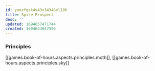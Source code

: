 ```yaml
---
id: yuozfqsk4v43v34346vl18h
title: Spire Prospect
desc: ''
updated: 1694657471744
created: 1694644047596
---
```


### Principles

[[games.book-of-hours.aspects.principles.moth]], [[games.book-of-hours.aspects.principles.sky]]
